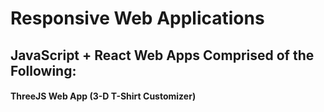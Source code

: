 # Responsive Web Applications

## JavaScript + React Web Apps Comprised of the Following:

#### ThreeJS Web App (3-D T-Shirt Customizer)